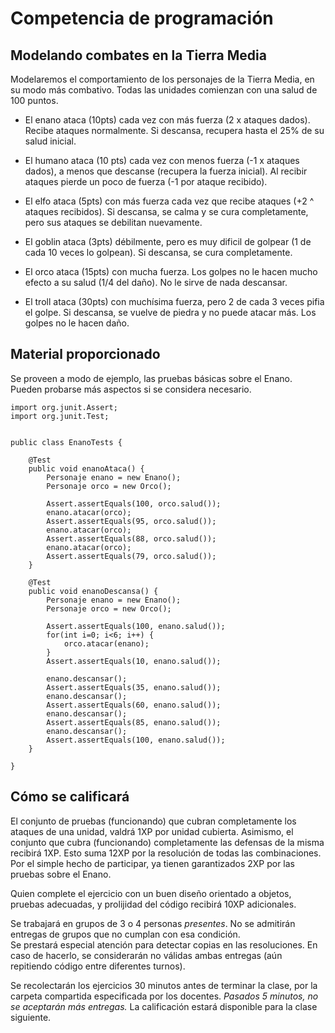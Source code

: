 # Competencia de programación

## Modelando combates en la Tierra Media

Modelaremos el comportamiento de los personajes de la Tierra Media, en su modo más combativo. Todas las unidades comienzan con una salud de 100 puntos.

* El enano ataca (10pts) cada vez con más fuerza (2 x ataques dados). Recibe ataques normalmente. Si descansa, recupera hasta el 25% de su salud inicial.
* El humano ataca (10 pts) cada vez con menos fuerza (-1 x ataques dados), a menos que descanse (recupera la fuerza inicial). Al recibir ataques pierde un poco de fuerza (-1 por ataque recibido).
* El elfo ataca (5pts) con más fuerza cada vez que recibe ataques (+2 ^ ataques recibidos). Si descansa, se calma y se cura completamente, pero sus ataques se debilitan nuevamente.

* El goblin ataca (3pts) débilmente, pero es muy dificil de golpear (1 de cada 10 veces lo golpean). Si descansa, se cura completamente.
* El orco ataca (15pts) con mucha fuerza. Los golpes no le hacen mucho efecto a su salud (1/4 del daño). No le sirve de nada descansar.
* El troll ataca (30pts) con muchísima fuerza, pero 2 de cada 3 veces pifia el golpe. Si descansa, se vuelve de piedra y no puede atacar más. Los golpes no le hacen daño.

## Material proporcionado

Se proveen a modo de ejemplo, las pruebas básicas sobre el Enano. Pueden probarse más aspectos si se considera necesario.

```
import org.junit.Assert;
import org.junit.Test;


public class EnanoTests {

	@Test
	public void enanoAtaca() {
		Personaje enano = new Enano();
		Personaje orco = new Orco();
		
		Assert.assertEquals(100, orco.salud());
		enano.atacar(orco);
		Assert.assertEquals(95, orco.salud());
		enano.atacar(orco);
		Assert.assertEquals(88, orco.salud());
		enano.atacar(orco);
		Assert.assertEquals(79, orco.salud());
	}
	
	@Test
	public void enanoDescansa() {
		Personaje enano = new Enano();
		Personaje orco = new Orco();
		
		Assert.assertEquals(100, enano.salud());
		for(int i=0; i<6; i++) {
			orco.atacar(enano);
		}
		Assert.assertEquals(10, enano.salud());
		
		enano.descansar();
		Assert.assertEquals(35, enano.salud());
		enano.descansar();
		Assert.assertEquals(60, enano.salud());
		enano.descansar();
		Assert.assertEquals(85, enano.salud());
		enano.descansar();
		Assert.assertEquals(100, enano.salud());
	}
	
}
```

## Cómo se calificará

El conjunto de pruebas (funcionando) que cubran completamente los ataques de una unidad, valdrá 1XP por unidad cubierta. Asimismo, el conjunto que cubra (funcionando) completamente las defensas de la misma recibirá 1XP. Esto suma 12XP por la resolución de todas las combinaciones.  
Por el simple hecho de participar, ya tienen garantizados 2XP por las pruebas sobre el Enano.

Quien complete el ejercicio con un buen diseño orientado a objetos, pruebas adecuadas, y prolijidad del código recibirá 10XP adicionales.

Se trabajará en grupos de 3 o 4 personas *presentes*. No se admitirán entregas de grupos que no cumplan con esa condición.  
Se prestará especial atención para detectar copias en las resoluciones. En caso de hacerlo, se considerarán no válidas ambas entregas (aún repitiendo código entre diferentes turnos).

Se recolectarán los ejercicios 30 minutos antes de terminar la clase, por la carpeta compartida especificada por los docentes. *Pasados 5 minutos, no se aceptarán más entregas.*
La calificación estará disponible para la clase siguiente.